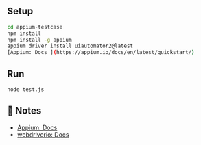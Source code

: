 ## Setup

```sh
cd appium-testcase
npm install
npm install -g appium
appium driver install uiautomator2@latest
[Appium: Docs ](https://appium.io/docs/en/latest/quickstart/)
```

## Run

```sh
node test.js
```

## 📝 Notes

- [Appium: Docs ](https://appium.io/docs/en/latest/quickstart/)
- [webdriverio: Docs ](https://webdriver.io/docs/api/modules)


